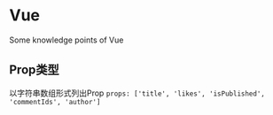 # Vue
Some knowledge points of Vue

## Prop类型
以字符串数组形式列出Prop
	```props: ['title', 'likes', 'isPublished', 'commentIds', 'author']```
	